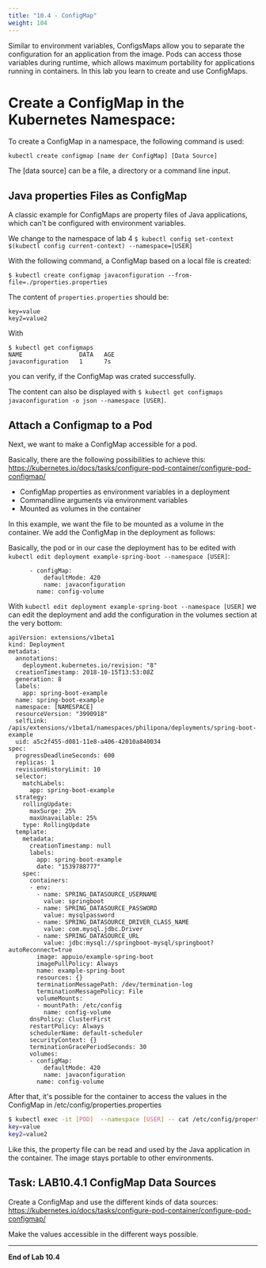 ```yaml
---
title: "10.4 - ConfigMap"
weight: 104
---
```


Similar to environment variables, ConfigsMaps allow you to separate the configuration for an application from the image. Pods can access those variables during runtime, which allows maximum portability for applications running in containers.
In this lab you learn to create and use ConfigMaps.

# Create a ConfigMap in the Kubernetes Namespace:

To create a ConfigMap in a namespace, the following command is used:

```
kubectl create configmap [name der ConfigMap] [Data Source]
```
The [data source] can be a file, a directory or a command line input.


## Java properties Files as ConfigMap

A classic example for ConfigMaps are property files of Java applications, which can't be configured with environment variables.

We change to the namespace of lab 4 `$ kubectl config set-context $(kubectl config current-context) --namespace=[USER]`

With the following command, a ConfigMap based on a local file is created:

```
$ kubectl create configmap javaconfiguration --from-file=./properties.properties 
```

The content of `properties.properties` should be:

```
key=value
key2=value2
```

With 

```
$ kubectl get configmaps
NAME                DATA   AGE
javaconfiguration   1      7s
```
you can verify, if the ConfigMap was crated successfully.


The content can also be displayed with `$ kubectl get configmaps javaconfiguration -o json --namespace [USER]`.


## Attach a Configmap to a Pod

Next, we want to make a ConfigMap accessible for a pod.

Basically, there are the following possibilities to achieve this: https://kubernetes.io/docs/tasks/configure-pod-container/configure-pod-configmap/

* ConfigMap properties as environment variables in a deployment
* Commandline arguments via environment variables
* Mounted as volumes in the container

In this example, we want the file to be mounted as a volume in the container. We add the ConfigMap in the deployment as follows:


Basically, the pod or in our case the deployment has to be edited with `kubectl edit deployment example-spring-boot --namespace [USER]`:

```
      - configMap:
          defaultMode: 420
          name: javaconfiguration
        name: config-volume

```

With `kubectl edit deployment example-spring-boot --namespace [USER]` we can edit the deployment and add the configuration in the volumes section at the very bottom:


```
apiVersion: extensions/v1beta1
kind: Deployment
metadata:
  annotations:
    deployment.kubernetes.io/revision: "8"
  creationTimestamp: 2018-10-15T13:53:08Z
  generation: 8
  labels:
    app: spring-boot-example
  name: spring-boot-example
  namespace: [NAMESPACE]
  resourceVersion: "3990918"
  selfLink: /apis/extensions/v1beta1/namespaces/philipona/deployments/spring-boot-example
  uid: a5c2f455-d081-11e8-a406-42010a840034
spec:
  progressDeadlineSeconds: 600
  replicas: 1
  revisionHistoryLimit: 10
  selector:
    matchLabels:
      app: spring-boot-example
  strategy:
    rollingUpdate:
      maxSurge: 25%
      maxUnavailable: 25%
    type: RollingUpdate
  template:
    metadata:
      creationTimestamp: null
      labels:
        app: spring-boot-example
        date: "1539788777"
    spec:
      containers:
      - env:
        - name: SPRING_DATASOURCE_USERNAME
          value: springboot
        - name: SPRING_DATASOURCE_PASSWORD
          value: mysqlpassword
        - name: SPRING_DATASOURCE_DRIVER_CLASS_NAME
          value: com.mysql.jdbc.Driver
        - name: SPRING_DATASOURCE_URL
          value: jdbc:mysql://springboot-mysql/springboot?autoReconnect=true
        image: appuio/example-spring-boot
        imagePullPolicy: Always
        name: example-spring-boot
        resources: {}
        terminationMessagePath: /dev/termination-log
        terminationMessagePolicy: File
        volumeMounts:
        - mountPath: /etc/config
          name: config-volume
      dnsPolicy: ClusterFirst
      restartPolicy: Always
      schedulerName: default-scheduler
      securityContext: {}
      terminationGracePeriodSeconds: 30
      volumes:
      - configMap:
          defaultMode: 420
          name: javaconfiguration
        name: config-volume

```

After that, it's possible for the container to access the values in the ConfigMap in /etc/config/properties.properties 

```bash
$ kubectl exec -it [POD]  --namespace [USER] -- cat /etc/config/properties.properties
key=value
key2=value2
```

Like this, the property file can be read and used by the Java application in the container. The image stays portable to other environments.


## Task: LAB10.4.1 ConfigMap Data Sources

Create a ConfigMap and use the different kinds of data sources: https://kubernetes.io/docs/tasks/configure-pod-container/configure-pod-configmap/

Make the values accessible in the different ways possible.


---

**End of Lab 10.4**
